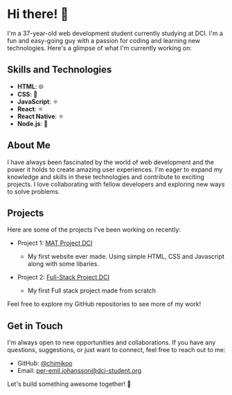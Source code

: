 # Hi there! 👋

I'm a 37-year-old web development student currently studying at DCI. I'm a fun and easy-going guy with a passion for coding and learning new technologies. Here's a glimpse of what I'm currently working on:

## Skills and Technologies

- **HTML**: 🌐
- **CSS**: 💅
- **JavaScript**: ⚛️
- **React**: ⚛️
- **React Native**: ⚛️
- **Node.js**: 🚀

## About Me

I have always been fascinated by the world of web development and the power it holds to create amazing user experiences. I'm eager to expand my knowledge and skills in these technologies and contribute to exciting projects. I love collaborating with fellow developers and exploring new ways to solve problems.

## Projects

Here are some of the projects I've been working on recently:

- Project 1: [MAT Project DCI](https://github.com/chimikoo/DCI_final_MAT)
  - My first website ever made. Using simple HTML, CSS and Javascript along with some libaries.

- Project 2: [Full-Stack Project DCI](https://github.com/chimikoo/R_POS)
  - My first Full stack project made from scratch
    
Feel free to explore my GitHub repositories to see more of my work!

## Get in Touch

I'm always open to new opportunities and collaborations. If you have any questions, suggestions, or just want to connect, feel free to reach out to me:

- GitHub: [@chimikoo](https://github.com/chimikoo)
- Email: per-emil.johansson@dci-student.org

Let's build something awesome together! 🚀

